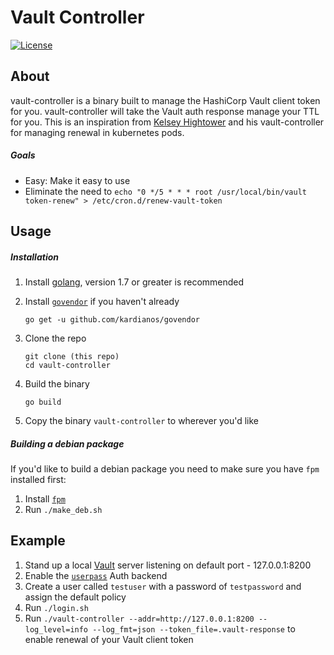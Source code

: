 # Vault Controller

[![License](http://img.shields.io/badge/license-MIT-blue.svg?style=flat-square)](http://opensource.org/licenses/MIT)

## About

vault-controller is a binary built to manage the HashiCorp Vault client token for you.  vault-controller will take the Vault auth response manage your TTL for you.  This is an inspiration from [Kelsey Hightower](https://github.com/kelseyhightower) and his vault-controller for managing renewal in kubernetes pods.

##### Goals

* Easy: Make it easy to use
* Eliminate the need to `echo "0 */5 * * * root /usr/local/bin/vault token-renew" > /etc/cron.d/renew-vault-token`

## Usage

##### Installation

1. Install [golang](https://golang.org/doc/install), version 1.7 or greater is recommended
2. Install [`govendor`](https://github.com/kardianos/govendor) if you haven't already

    ```go get -u github.com/kardianos/govendor```
3. Clone the repo

    ```
    git clone (this repo)
    cd vault-controller
    ```
    
4. Build the binary

    ```
    go build
    ```

5. Copy the binary `vault-controller` to wherever you'd like

##### Building a debian package

If you'd like to build a debian package you need to make sure you have `fpm` installed first:

1. Install [`fpm`](https://github.com/jordansissel/fpm)
2. Run `./make_deb.sh`

## Example

1. Stand up a local [Vault](https://www.vaultproject.io/) server listening on default port - 127.0.0.1:8200
2. Enable the [`userpass`](https://www.vaultproject.io/docs/auth/userpass.html) Auth backend
3. Create a user called `testuser` with a password of `testpassword` and assign the default policy
4. Run `./login.sh`
5. Run `./vault-controller --addr=http://127.0.0.1:8200 --log_level=info --log_fmt=json --token_file=.vault-response` to enable renewal of your Vault client token

